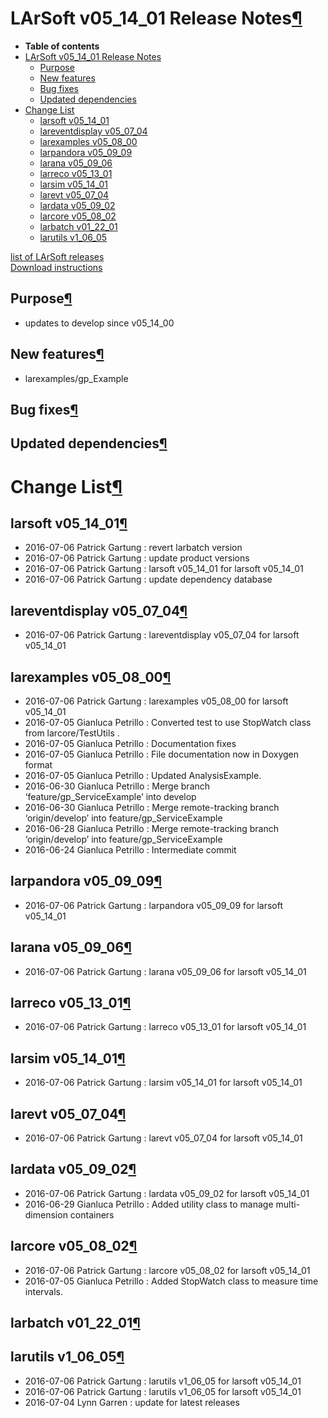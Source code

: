 LArSoft v05\_14\_01 Release Notes[¶](#LArSoft-v05_14_01-Release-Notes)
======================================================================

-   **Table of contents**
-   [LArSoft v05\_14\_01 Release Notes](#LArSoft-v05_14_01-Release-Notes)
    -   [Purpose](#Purpose)
    -   [New features](#New-features)
    -   [Bug fixes](#Bug-fixes)
    -   [Updated dependencies](#Updated-dependencies)
-   [Change List](#Change-List)
    -   [larsoft v05\_14\_01](#larsoft-v05_14_01)
    -   [lareventdisplay v05\_07\_04](#lareventdisplay-v05_07_04)
    -   [larexamples v05\_08\_00](#larexamples-v05_08_00)
    -   [larpandora v05\_09\_09](#larpandora-v05_09_09)
    -   [larana v05\_09\_06](#larana-v05_09_06)
    -   [larreco v05\_13\_01](#larreco-v05_13_01)
    -   [larsim v05\_14\_01](#larsim-v05_14_01)
    -   [larevt v05\_07\_04](#larevt-v05_07_04)
    -   [lardata v05\_09\_02](#lardata-v05_09_02)
    -   [larcore v05\_08\_02](#larcore-v05_08_02)
    -   [larbatch v01\_22\_01](#larbatch-v01_22_01)
    -   [larutils v1\_06\_05](#larutils-v1_06_05)

[list of LArSoft releases](LArSoft_release_list)\
[Download instructions](http://scisoft.fnal.gov/scisoft/bundles/larsoft/v05_14_01/larsoft-v05_14_01.html)


Purpose[¶](#Purpose)
--------------------

-   updates to develop since v05\_14\_00


New features[¶](#New-features)
------------------------------

-   larexamples/gp\_Example


Bug fixes[¶](#Bug-fixes)
------------------------


Updated dependencies[¶](#Updated-dependencies)
----------------------------------------------


Change List[¶](#Change-List)
============================


larsoft v05\_14\_01[¶](#larsoft-v05_14_01)
------------------------------------------

-   2016-07-06 Patrick Gartung : revert larbatch version
-   2016-07-06 Patrick Gartung : update product versions
-   2016-07-06 Patrick Gartung : larsoft v05\_14\_01 for larsoft v05\_14\_01
-   2016-07-06 Patrick Gartung : update dependency database


lareventdisplay v05\_07\_04[¶](#lareventdisplay-v05_07_04)
----------------------------------------------------------

-   2016-07-06 Patrick Gartung : lareventdisplay v05\_07\_04 for larsoft v05\_14\_01


larexamples v05\_08\_00[¶](#larexamples-v05_08_00)
--------------------------------------------------

-   2016-07-06 Patrick Gartung : larexamples v05\_08\_00 for larsoft v05\_14\_01
-   2016-07-05 Gianluca Petrillo : Converted test to use StopWatch class from larcore/TestUtils .
-   2016-07-05 Gianluca Petrillo : Documentation fixes
-   2016-07-05 Gianluca Petrillo : File documentation now in Doxygen format
-   2016-07-05 Gianluca Petrillo : Updated AnalysisExample.
-   2016-06-30 Gianluca Petrillo : Merge branch ‘feature/gp\_ServiceExample’ into develop
-   2016-06-30 Gianluca Petrillo : Merge remote-tracking branch ‘origin/develop’ into feature/gp\_ServiceExample
-   2016-06-28 Gianluca Petrillo : Merge remote-tracking branch ‘origin/develop’ into feature/gp\_ServiceExample
-   2016-06-24 Gianluca Petrillo : Intermediate commit


larpandora v05\_09\_09[¶](#larpandora-v05_09_09)
------------------------------------------------

-   2016-07-06 Patrick Gartung : larpandora v05\_09\_09 for larsoft v05\_14\_01


larana v05\_09\_06[¶](#larana-v05_09_06)
----------------------------------------

-   2016-07-06 Patrick Gartung : larana v05\_09\_06 for larsoft v05\_14\_01


larreco v05\_13\_01[¶](#larreco-v05_13_01)
------------------------------------------

-   2016-07-06 Patrick Gartung : larreco v05\_13\_01 for larsoft v05\_14\_01


larsim v05\_14\_01[¶](#larsim-v05_14_01)
----------------------------------------

-   2016-07-06 Patrick Gartung : larsim v05\_14\_01 for larsoft v05\_14\_01


larevt v05\_07\_04[¶](#larevt-v05_07_04)
----------------------------------------

-   2016-07-06 Patrick Gartung : larevt v05\_07\_04 for larsoft v05\_14\_01


lardata v05\_09\_02[¶](#lardata-v05_09_02)
------------------------------------------

-   2016-07-06 Patrick Gartung : lardata v05\_09\_02 for larsoft v05\_14\_01
-   2016-06-29 Gianluca Petrillo : Added utility class to manage multi-dimension containers


larcore v05\_08\_02[¶](#larcore-v05_08_02)
------------------------------------------

-   2016-07-06 Patrick Gartung : larcore v05\_08\_02 for larsoft v05\_14\_01
-   2016-07-05 Gianluca Petrillo : Added StopWatch class to measure time intervals.


larbatch v01\_22\_01[¶](#larbatch-v01_22_01)
--------------------------------------------


larutils v1\_06\_05[¶](#larutils-v1_06_05)
------------------------------------------

-   2016-07-06 Patrick Gartung : larutils v1\_06\_05 for larsoft v05\_14\_01
-   2016-07-06 Patrick Gartung : larutils v1\_06\_05 for larsoft v05\_14\_01
-   2016-07-04 Lynn Garren : update for latest releases

